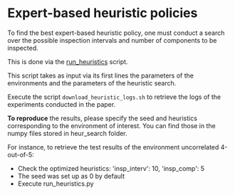 # Expert-based heuristic policies

To find the best expert-based heuristic policy, one must conduct a search over the possible inspection intervals and number of components to be inspected.

This is done via the [run_heuristics](run_heuristics.py) script.

This script takes as input via its first lines the parameters of the environments and the parameters of the heuristic search.

Execute the script `download_heuristic_logs.sh` to retrieve the logs of the experiments conducted in the paper.

**To reproduce** the results, please specify the seed and heuristics corresponding to the environment of interest. You can find those in the numpy files stored in heur_search folder.

For instance, to retrieve the test results of the environment uncorrelated 4-out-of-5:

* Check the optimized heuristics: 'insp_interv': 10, 'insp_comp': 5
* The seed was set up as 0 by default
* Execute run_heuristics.py

